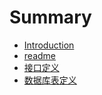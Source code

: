 # Summary

* [Introduction](README.md)
* [readme](chapter1.md)
* [接口定义](jie-kou-ding-yi.md)
* [数据库表定义](shu-ju-ku-biao-ding-yi.md)

